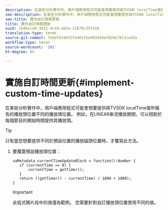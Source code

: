 ```yaml
---
description: 在某些分析實作中，用戶端應用程式可能會想要提供與TVSDK localTime值所報告的播放頭位置不同的播放頭位置。 例如，在LINEAR串流播放期間，可以相對於每個節目的開始時間提供其播放頭。
seo-description: 在某些分析實作中，用戶端應用程式可能會想要提供與TVSDK localTime值所報告的播放頭位置不同的播放頭位置。 例如，在LINEAR串流播放期間，可以相對於每個節目的開始時間提供其播放頭。
seo-title: 實作自訂時間更新
title: 實作自訂時間更新
uuid: 2b46eca9-3815-4c44-ab5e-21678c35f410
translation-type: tm+mt
source-git-commit: 7e8df034035fe465fbe403949ef828e7811ced2e
workflow-type: tm+mt
source-wordcount: '181'
ht-degree: 0%

---
```



# 實施自訂時間更新{#implement-custom-time-updates}

在某些分析實作中，用戶端應用程式可能會想要提供與TVSDK localTime值所報告的播放頭位置不同的播放頭位置。 例如，在LINEAR串流播放期間，可以相對於每個節目的開始時間提供其播放頭。

>[!TIP]
>
>只有當您想要提供不同於預設位置的播放磁頭位置時，才覆寫此方法。

1. 要覆蓋預設播放頭位置：

   ```
   vaMetadata.currentTimeUpdateBlock = function():Number { 
      if (currentTime == 0) { 
          currentTime = getTimer(); 
      } 
      return ((getTimer() - currentTime) / 1000 + 1000); 
   }
   ```

   >[!IMPORTANT]
   >
   >此程式碼片段中的值僅為範例。 您需要針對自訂播放頭位置使用不同的值。

